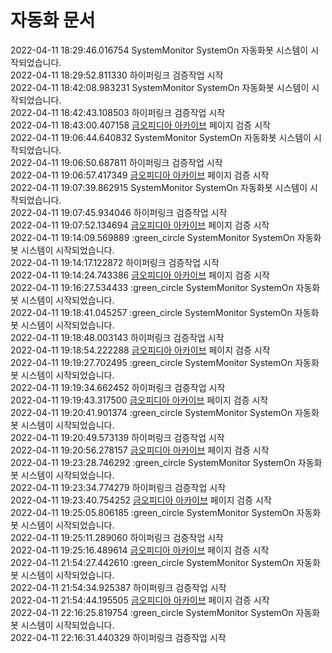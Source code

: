 # 자동화 문서

2022-04-11 18:29:46.016754 SystemMonitor SystemOn 자동화봇 시스템이 시작되었습니다.  
2022-04-11 18:29:52.811330 하이퍼링크 검증작업 시작  
2022-04-11 18:42:08.983231 SystemMonitor SystemOn 자동화봇 시스템이 시작되었습니다.  
2022-04-11 18:42:43.108503 하이퍼링크 검증작업 시작  
2022-04-11 18:43:00.407158 [금오피디아 아카이브](https://github.com/Htmla69/Kumoh_In7) 페이지 검증 시작  
2022-04-11 19:06:44.640832 SystemMonitor SystemOn 자동화봇 시스템이 시작되었습니다.  
2022-04-11 19:06:50.687811 하이퍼링크 검증작업 시작  
2022-04-11 19:06:57.417349 [금오피디아 아카이브](https://github.com/Htmla69/Kumoh_In7) 페이지 검증 시작  
2022-04-11 19:07:39.862915 SystemMonitor SystemOn 자동화봇 시스템이 시작되었습니다.  
2022-04-11 19:07:45.934046 하이퍼링크 검증작업 시작  
2022-04-11 19:07:52.134694 [금오피디아 아카이브](https://github.com/Htmla69/Kumoh_In7) 페이지 검증 시작  
2022-04-11 19:14:09.569889 :green_circle SystemMonitor SystemOn 자동화봇 시스템이 시작되었습니다.  
2022-04-11 19:14:17.122872 하이퍼링크 검증작업 시작  
2022-04-11 19:14:24.743386 [금오피디아 아카이브](https://github.com/Htmla69/Kumoh_In7) 페이지 검증 시작  
2022-04-11 19:16:27.534433 :green_circle SystemMonitor SystemOn 자동화봇 시스템이 시작되었습니다.  
2022-04-11 19:18:41.045257 :green_circle SystemMonitor SystemOn 자동화봇 시스템이 시작되었습니다.  
2022-04-11 19:18:48.003143 하이퍼링크 검증작업 시작  
2022-04-11 19:18:54.222288 [금오피디아 아카이브](https://github.com/Htmla69/Kumoh_In7) 페이지 검증 시작  
2022-04-11 19:19:27.702495 :green_circle SystemMonitor SystemOn 자동화봇 시스템이 시작되었습니다.  
2022-04-11 19:19:34.662452 하이퍼링크 검증작업 시작  
2022-04-11 19:19:43.317500 [금오피디아 아카이브](https://github.com/Htmla69/Kumoh_In7) 페이지 검증 시작  
2022-04-11 19:20:41.901374 :green_circle SystemMonitor SystemOn 자동화봇 시스템이 시작되었습니다.  
2022-04-11 19:20:49.573139 하이퍼링크 검증작업 시작  
2022-04-11 19:20:56.278157 [금오피디아 아카이브](https://github.com/Htmla69/Kumoh_In7) 페이지 검증 시작  
2022-04-11 19:23:28.746292 :green_circle SystemMonitor SystemOn 자동화봇 시스템이 시작되었습니다.  
2022-04-11 19:23:34.774279 하이퍼링크 검증작업 시작  
2022-04-11 19:23:40.754252 [금오피디아 아카이브](https://github.com/Htmla69/Kumoh_In7) 페이지 검증 시작  
2022-04-11 19:25:05.806185 :green_circle SystemMonitor SystemOn 자동화봇 시스템이 시작되었습니다.  
2022-04-11 19:25:11.289060 하이퍼링크 검증작업 시작  
2022-04-11 19:25:16.489614 [금오피디아 아카이브](https://github.com/Htmla69/Kumoh_In7) 페이지 검증 시작  
2022-04-11 21:54:27.442610 :green_circle SystemMonitor SystemOn 자동화봇 시스템이 시작되었습니다.  
2022-04-11 21:54:34.925387 하이퍼링크 검증작업 시작  
2022-04-11 21:54:44.195505 [금오피디아 아카이브](https://github.com/Htmla69/Kumoh_In7) 페이지 검증 시작  
2022-04-11 22:16:25.819754 :green_circle SystemMonitor SystemOn 자동화봇 시스템이 시작되었습니다.  
2022-04-11 22:16:31.440329 하이퍼링크 검증작업 시작  
